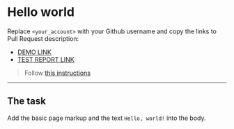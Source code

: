 # Hello world
Replace `<your_account>` with your Github username and copy the links to Pull Request description:
- [DEMO LINK](https://ArtemHulkoDev.github.io/layout_hello-world/)
- [TEST REPORT LINK](https://ArtemHulkoDev.github.io/layout_hello-world/report/html_report/)

> Follow [this instructions](https://mate-academy.github.io/layout_task-guideline/#how-to-solve-the-layout-tasks-on-github)
___

## The task
Add the basic page markup and the text `Hello, world!` into the body.
